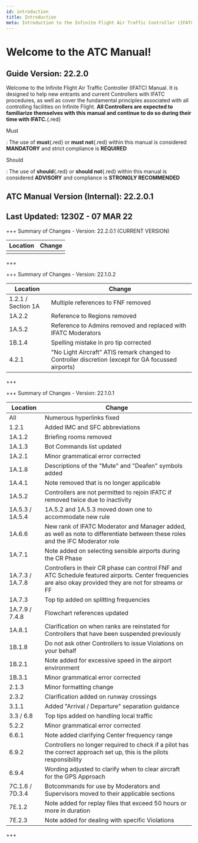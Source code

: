 ```yaml
---
id: introduction
title: Introduction
meta: Introduction to the Infinite Flight Air Traffic Controller (IFATC) Manual.
---
```


# Welcome to the ATC Manual!



## Guide Version: 22.2.0



Welcome to the Infinite Flight Air Traffic Controller (IFATC) Manual. It is designed to help new entrants and current Controllers with IFATC procedures, as well as cover the fundamental principles associated with all controlling facilities on Infinite Flight. **All Controllers are expected to familiarize themselves with this manual and continue to do so during their time with IFATC.**{.red}



Must

: The use of **must**{.red} or **must not**{.red} within this manual is considered **MANDATORY** and strict compliance is **REQUIRED**

Should

: The use of **should**{.red} or **should not**{.red} within this manual is considered **ADVISORY** and compliance is **STRONGLY RECOMMENDED**



## ATC Manual Version (Internal): 22.2.0.1

## Last Updated: 1230Z - 07 MAR 22

+++ Summary of Changes - Version: 22.2.0.1 (CURRENT VERSION)

| Location | Change |
| -------- | ------ |
|          |        |

+++



+++ Summary of Changes - Version: 22.1.0.2

| Location           | Change                                                       |
| ------------------ | ------------------------------------------------------------ |
| 1.2.1 / Section 1A | Multiple references to FNF removed                           |
| 1A.2.2             | Reference to Regions removed                                 |
| 1A.5.2             | Reference to Admins removed and replaced with IFATC Moderators |
| 1B.1.4             | Spelling mistake in pro tip corrected                        |
| 4.2.1              | "No Light Aircraft" ATIS remark changed to Controller discretion (except for GA focussed airports) |

+++



+++ Summary of Changes - Version: 22.1.0.1

| Location        | Change                                                       |
| --------------- | ------------------------------------------------------------ |
| All             | Numerous hyperlinks fixed                                    |
| 1.2.1           | Added IMC and SFC abbreviations                              |
| 1A.1.2          | Briefing rooms removed                                       |
| 1A.1.3          | Bot Commands list updated                                    |
| 1A.2.1          | Minor grammatical error corrected                            |
| 1A.1.8          | Descriptions of the "Mute" and "Deafen" symbols added        |
| 1A.4.1          | Note removed that is no longer applicable                    |
| 1A.5.2          | Controllers are not permitted to rejoin IFATC if removed twice due to inactivity |
| 1A.5.3 / 1A.5.4 | 1A.5.2 and 1A.5.3 moved down one to accommodate new rule     |
| 1A.6.6          | New rank of IFATC Moderator and Manager added, as well as note to differentiate between these roles and the IFC Moderator role |
| 1A.7.1          | Note added on selecting sensible airports during the CR Phase |
| 1A.7.3 / 1A.7.8 | Controllers in their CR phase can control FNF and ATC Schedule featured airports. Center frequencies are also okay provided they are not for streams or FF |
| 1A.7.3          | Top tip added on splitting frequencies                       |
| 1A.7.9 / 7.4.8  | Flowchart references updated                                 |
| 1A.8.1          | Clarification on when ranks are reinstated for Controllers that have been suspended previously |
| 1B.1.8          | Do not ask other Controllers to issue Violations on your behalf |
| 1B.2.1          | Note added for excessive speed in the airport environment    |
| 1B.3.1          | Minor grammatical error corrected                            |
| 2.1.3           | Minor formatting change                                      |
| 2.3.2           | Clarification added on runway crossings                      |
| 3.1.1           | Added "Arrival / Departure" separation guidance              |
| 3.3 / 6.8       | Top tips added on handling local traffic                     |
| 5.2.2           | Minor grammatical error corrected                            |
| 6.6.1           | Note added clarifying Center frequency range                 |
| 6.9.2           | Controllers no longer required to check if a pilot has the correct approach set up, this is the pilots responsibility |
| 6.9.4           | Wording adjusted to clarify when to clear aircraft for the GPS Approach |
| 7C.1.6 / 7D.3.4 | Botcommands for use by Moderators and Supervisors moved to their applicable sections |
| 7E.1.2          | Note added for replay files that exceed 50 hours or more in duration |
| 7E.2.3          | Note added for dealing with specific Violations              |

+++


